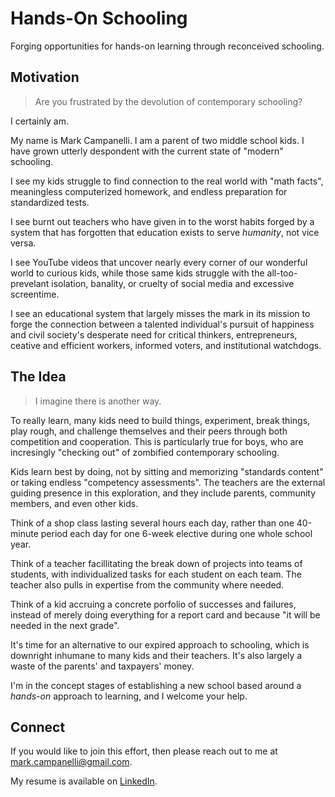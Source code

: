 # Hands-On Schooling
Forging opportunities for hands-on learning through reconceived schooling.

## Motivation
> Are you frustrated by the devolution of contemporary schooling?

I certainly am.

My name is Mark Campanelli. I am a parent of two middle school kids. I have grown
utterly despondent with the current state of "modern" schooling.

I see my kids struggle to find connection to the real world with "math facts",
meaningless computerized homework, and endless preparation for standardized tests.

I see burnt out teachers who have given in to the worst habits forged by a system that
has forgotten that education exists to serve *humanity*, not vice versa.

I see YouTube videos that uncover nearly every corner of our wonderful world to curious
kids, while those same kids struggle with the all-too-prevelant isolation, banality, or
cruelty of social media and excessive screentime.

I see an educational system that largely misses the mark in its mission to forge the
connection between a talented individual's pursuit of happiness and civil society's
desperate need for critical thinkers, entrepreneurs, ceative and efficient workers,
informed voters, and institutional watchdogs.

## The Idea

> I imagine there is another way.

To really learn, many kids need to build things, experiment, break things, play rough,
and challenge themselves and their peers through both competition and cooperation. This
is particularly true for boys, who are incresingly "checking out" of zombified
contemporary schooling.

Kids learn best by doing, not by sitting and memorizing "standards content" or taking
endless "competency assessments". The teachers are the external guiding presence in this
exploration, and they include parents, community members, and even other kids.

Think of a shop class lasting several hours each day, rather than one 40-minute
period each day for one 6-week elective during one whole school year.

Think of a teacher facillitating the break down of projects into teams of students,
with individualized tasks for each student on each team. The teacher also pulls in
expertise from the community where needed.

Think of a kid accruing a concrete porfolio of successes and failures, instead of merely
doing everything for a report card and because "it will be needed in the next grade".

It's time for an alternative to our expired approach to schooling, which is downright
inhumane to many kids and their teachers. It's also largely a waste of the parents' and
taxpayers' money.

I'm in the concept stages of establishing a new school based around a *hands-on*
approach to learning, and I welcome your help.

## Connect

If you would like to join this effort, then please reach out to me at
[mark.campanelli@gmail.com](mailto:mark.campanelli@gamil.com).

My resume is available on [LinkedIn](https://www.linkedin.com/in/markcampanelli/).
